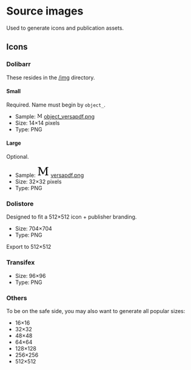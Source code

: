 Source images
=============

Used to generate icons and publication assets.

Icons
-----

### Dolibarr

These resides in the [/img](../../img) directory.

#### Small

Required.
Name must begin by ```object_```.

- Sample:  ![object_versapdf.png](../../img/object_versapdf.png) [object_versapdf.png](../../img/object_versapdf.png)
- Size: 14×14 pixels
- Type: PNG

#### Large

Optional.

- Sample: ![versapdf.png](../../img/versapdf.png) [versapdf.png](../../img/versapdf.png)
- Size: 32×32 pixels
- Type: PNG

### Dolistore

Designed to fit a 512×512 icon + publisher branding.

- Size: 704×704
- Type: PNG

Export to 512×512

### Transifex

- Size: 96×96
- Type: PNG

### Others

To be on the safe side, you may also want to generate all popular sizes:
- 16×16
- 32×32
- 48×48
- 64×64
- 128×128
- 256×256
- 512×512
